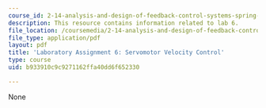```yaml
---
course_id: 2-14-analysis-and-design-of-feedback-control-systems-spring-2014
description: This resource contains information related to lab 6.
file_location: /coursemedia/2-14-analysis-and-design-of-feedback-control-systems-spring-2014/b933910c9c9271162ffa40dd6f652330_MIT2_14S14_Lab_6.pdf
file_type: application/pdf
layout: pdf
title: 'Laboratory Assignment 6: Servomotor Velocity Control'
type: course
uid: b933910c9c9271162ffa40dd6f652330

---
```

None